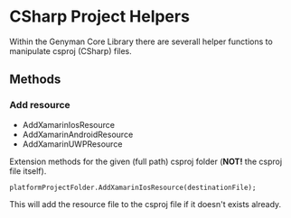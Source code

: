 # CSharp Project Helpers

Within the Genyman Core Library there are severall helper functions to manipulate csproj (CSharp) files.

## Methods

### Add resource

- AddXamarinIosResource
- AddXamarinAndroidResource
- AddXamarinUWPResource

Extension methods for the given (full path) csproj folder (**NOT!** the csproj file itself).

```
platformProjectFolder.AddXamarinIosResource(destinationFile);
```

This will add the resource file to the csproj file if it doesn't exists already.


